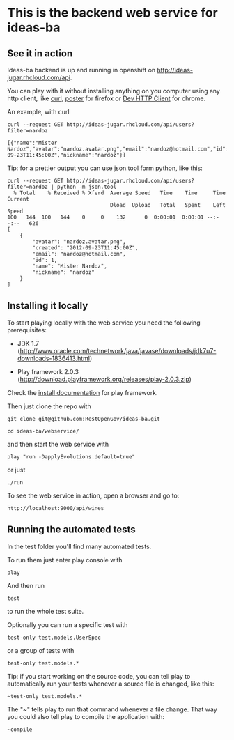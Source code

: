 This is the backend web service for ideas-ba
============================================

## See it in action

Ideas-ba backend is up and running in openshift on http://ideas-jugar.rhcloud.com/api.

You can play with it without installing anything on you computer using any http client, like [curl](http://en.wikipedia.org/wiki/CURL), [poster](https://addons.mozilla.org/es/firefox/addon/poster/) for firefox or [Dev HTTP Client](https://chrome.google.com/webstore/detail/aejoelaoggembcahagimdiliamlcdmfm) for chrome.

An example, with curl

```
curl --request GET http://ideas-jugar.rhcloud.com/api/users?filter=nardoz

[{"name":"Mister Nardoz","avatar":"nardoz.avatar.png","email":"nardoz@hotmail.com","id":1,"created":"2012-09-23T11:45:00Z","nickname":"nardoz"}]
```

Tip: for a prettier output you can use json.tool form python, like this:

```
curl --request GET http://ideas-jugar.rhcloud.com/api/users?filter=nardoz | python -m json.tool
  % Total    % Received % Xferd  Average Speed   Time    Time     Time  Current
                                 Dload  Upload   Total   Spent    Left  Speed
100   144  100   144    0     0    132      0  0:00:01  0:00:01 --:--:--   626
[
    {
        "avatar": "nardoz.avatar.png", 
        "created": "2012-09-23T11:45:00Z", 
        "email": "nardoz@hotmail.com", 
        "id": 1, 
        "name": "Mister Nardoz", 
        "nickname": "nardoz"
    }
]
```

## Installing it locally

To start playing locally with the web service you need the following prerequisites:

- JDK 1.7 (http://www.oracle.com/technetwork/java/javase/downloads/jdk7u7-downloads-1836413.html)

- Play framework 2.0.3 (http://download.playframework.org/releases/play-2.0.3.zip)

Check the [install documentation](http://www.playframework.org/documentation/latest/Installing) for play framework.

Then just clone the repo with

```
git clone git@github.com:RestOpenGov/ideas-ba.git

cd ideas-ba/webservice/
```

and then start the web service with

```
play "run -DapplyEvolutions.default=true"
```

or just

```
./run
```

To see the web service in action, open a browser and go to:

```
http://localhost:9000/api/wines
```

## Running the automated tests

In the test folder you'll find many automated tests.

To run them just enter play console with

```
play
```

And then run

```
test
```

to run the whole test suite.

Optionally you can run a specific test with

```
test-only test.models.UserSpec
```

or a group of tests with

```
test-only test.models.*
```

Tip: if you start working on the source code, you can tell play to automatically run your tests whenever a source file is changed, like this:

```
~test-only test.models.*
```

The "~" tells play to run that command whenever a file change. That way you could also tell play to compile the application with:

```
~compile
```